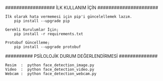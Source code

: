 
################## İLK KULLANIM İÇİN ######################

	İlk olarak hata vermemesi için pip'i güncelellemek lazım.
		pip install --upgrade pip

	Gerekli Kurulumlar İçin;
		pip install -r requirements.txt
	
	Protobuf Güncelleme;
		pip install --upgrade protobuf
	
########## PSİLOLOJİK DURUM DEĞERLENDİRMESİ ##############
	
	Resim  :  python face_detection_image.py
	Video  :  python face_detection_video.py
	Webcam :  python face_detection_webcam.py